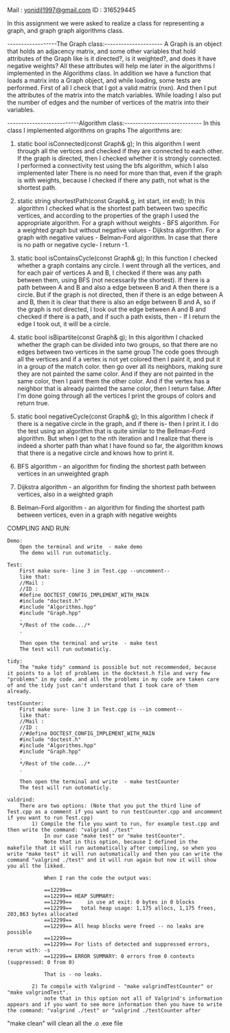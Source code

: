 Mail : yonidil1997@gmail.com
ID : 316529445

In this assignment we were asked to realize a class for representing a graph, and graph graph algorithms class.

------------------The Graph class:---------------------
A Graph is an object that holds an adjacency matrix, and some other variables that hold attributes of the Graph like is it directed?, is it weighted?, and does it have negative weights?
All these attributes will help me later in the algorithms I implemented in the Algorithms class.
In addition we have a function that loads a matrix into a Graph object, and while loading, some tests are performed.
First of all I check that I got a valid matrix (nxn).
And then I put the attributes of the matrix into the match variables.
While loading I also put the number of edges and the number of vertices of the matrix into their variables.


--------------------------Algorithm class:----------------------------
In this class I implemented algorithms on graphs
The algorithms are:

1) static bool isConnected(const Graph& g);
In this algorithm I went through all the vertices and checked if they are connected to each other.
If the graph is directed, then I checked whether it is strongly connected.
I performed a connectivity test using the bfs algorithm, which I also implemented later
There is no need for more than that, even if the graph is with weights, because I checked if there any path, not what is the shortest path.

2) static string shortestPath(const Graph& g, int start, int end);
In this algorithm I checked what is the shortest path between two specific vertices, and according to the properties of the graph I used the appropriate algorithm.
For a graph without weights - BFS algorithm.
For a weighted graph but without negative values ​​- Dijkstra algorithm.
For a graph with negative values ​​- Belman-Ford algorithm.
In case that there is no path or negative cycle- I return -1.


3) static bool isContainsCycle(const Graph& g);
In this function I checked whether a graph contains any circle.
I went through all the vertices, and for each pair of vertices A and B, I checked if there was any path between them, using BFS (not necessarily the shortest).
If there is a path between A and B and also a edge between B and A then there is a circle.
But if the graph is not directed, then if there is an edge between A and B, then it is clear that there is also an edge between B and A, so if the graph is not directed, I took out the edge between A and B and checked if there is a path, and if such a path exists, then - If I return the edge I took out, it will be a circle.

4) static bool isBipartite(const Graph& g);
In this algorithm I chacked whether the graph can be divided into two groups, so that there are no edges between two vertices in the same group
The code goes through all the vertices and if a vertex is not yet colored then I paint it, and put it in a group of the match color. then go over all its neighbors, making sure they are not painted the same color. And if they are not painted in the same color, then I paint them the other color.
And if the vertex has a neighbor that is already painted the same color, then I return false.
After I'm done going through all the vertices I print the groups of colors and return true.

5) static bool negativeCycle(const Graph& g);
In this algorithm I check if there is a negative circle in the graph, and if there is- then I print it.
I do the test using an algorithm that is quite similar to the Bellman-Ford algorithm. But when I get to the nth iteration and I realize that there is indeed a shorter path than what I have found so far, the algorithm knows that there is a negative circle and knows how to print it.

6) BFS algorithm - an algorithm for finding the shortest path between vertices in an unweighted graph

7) Dijkstra algorithm - an algorithm for finding the shortest path between vertices, also in a weighted graph

8) Belman-Ford algorithm - an algorithm for finding the shortest path between vertices, even in a graph with negative weights

COMPLING AND RUN:

    Demo:
        Open the terminal and write  - make demo
        The demo will run outomaticly.

    Test:
        First make sure- line 3 in Test.cpp --uncomment--
        like that:
        //Mail : 
        //ID :
        #define DOCTEST_CONFIG_IMPLEMENT_WITH_MAIN
        #include "doctest.h"
        #include "Algorithms.hpp"
        #include "Graph.hpp"
        .
        */Rest of the code.../*
        .

        Then open the terminal and write  - make test
        The test will run outomaticly.

    tidy:    
        The "make tidy" command is possible but not recommended, because it points to a lot of problems in the docktest.h file and very few "problems" in my code. and all the problems in my code are taken care of and the tidy just can't understand that I took care of them already.

    testCounter:
        First make sure- line 3 in Test.cpp is --in comment--
        like that:
        //Mail : 
        //ID :
        //#define DOCTEST_CONFIG_IMPLEMENT_WITH_MAIN
        #include "doctest.h"
        #include "Algorithms.hpp"
        #include "Graph.hpp"
        .
        */Rest of the code.../*
        .

        Then open the terminal and write  - make testCounter
        The test will run outomaticly.

    valdrind:
        There are two options: (Note that you put the third line of Test.cpp as a comment if you want to run testCounter.cpp and uncomment if you want to run Test.cpp)
            1) Compile the file you want to run, for example test.cpp and then write the command: "valgrind ./test"
                In our case "make test" or "make testCounter".
                Note that in this option, because I defined in the makefile that it will run automatically after compiling, so when you write "make test" it will run automatically and then you can write the command "valgrind ./test" and it will run again but now it will show you all the likked.

                When I ran the code the output was:

                ==12299== 
                ==12299== HEAP SUMMARY:
                ==12299==     in use at exit: 0 bytes in 0 blocks
                ==12299==   total heap usage: 1,175 allocs, 1,175 frees, 203,863 bytes allocated
                ==12299== 
                ==12299== All heap blocks were freed -- no leaks are possible
                ==12299== 
                ==12299== For lists of detected and suppressed errors, rerun with: -s
                ==12299== ERROR SUMMARY: 0 errors from 0 contexts (suppressed: 0 from 0)

                That is - no leaks.

            2) To compile with Valgrind - "make valgrindTestCounter" or "make valgrindTest".
                note that in this option not all of Valgrind's information appears and if you want to see more information then you have to write the command: "valgrind ./test" or "valgrind ./testCounter after

"make clean" will clean all the .o .exe file
